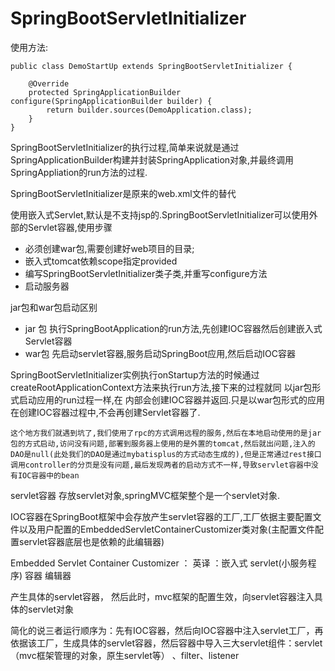 # SpringBootServletInitializer

使用方法:

```
public class DemoStartUp extends SpringBootServletInitializer {

    @Override
    protected SpringApplicationBuilder configure(SpringApplicationBuilder builder) {
        return builder.sources(DemoApplication.class);
    }
}
```

SpringBootServletInitializer的执行过程,简单来说就是通过SpringApplicationBuilder构建并封装SpringApplication对象,并最终调用SpringAppliation的run方法的过程.

SpringBootServletInitializer是原来的web.xml文件的替代

使用嵌入式Servlet,默认是不支持jsp的.SpringBootServletInitializer可以使用外部的Servlet容器,使用步骤

* 必须创建war包,需要创建好web项目的目录;
* 嵌入式tomcat依赖scope指定provided
* 编写SpringBootServletInitializer类子类,并重写configure方法
* 启动服务器

jar包和war包启动区别

* jar 包 执行SpringBootApplication的run方法,先创建IOC容器然后创建嵌入式Servlet容器
* war包 先启动servlet容器,服务启动SpringBoot应用,然后启动IOC容器

SpringBootServletInitializer实例执行onStartup方法的时候通过createRootApplicationContext方法来执行run方法,接下来的过程就同 以jar包形式启动应用的run过程一样,在 内部会创建IOC容器并返回.只是以war包形式的应用在创建IOC容器过程中,不会再创建Servlet容器了.

```
这个地方我们就遇到坑了,我们使用了rpc的方式调用远程的服务,然后在本地启动使用的是jar包的方式启动,访问没有问题,部署到服务器上使用的是外置的tomcat,然后就出问题,注入的DAO是null(此处我们的DAO是通过mybatisplus的方式动态生成的),但是正常通过rest接口调用controller的分页是没有问题,最后发现两者的启动方式不一样,导致servlet容器中没有IOC容器中的bean
```

servlet容器 存放servlet对象,springMVC框架整个是一个servlet对象.

IOC容器在SpringBoot框架中会存放产生servlet容器的工厂,工厂依据主要配置文件以及用户配置的EmbeddedServletContainerCustomizer类对象(主配置文件配置servlet容器底层也是依赖的此编辑器)

Embedded Servlet Container Customizer ： 英译 ：嵌入式 servlet(小服务程序) 容器 编辑器

产生具体的servlet容器， 然后此时，mvc框架的配置生效，向servlet容器注入具体的servlet对象



​简化的说三者运行顺序为：先有IOC容器，然后向IOC容器中注入servlet工厂，再依据该工厂，生成具体的servlet容器，然后容器中导入三大servlet组件：servlet（mvc框架管理的对象，原生servlet等） 、filter、listener
